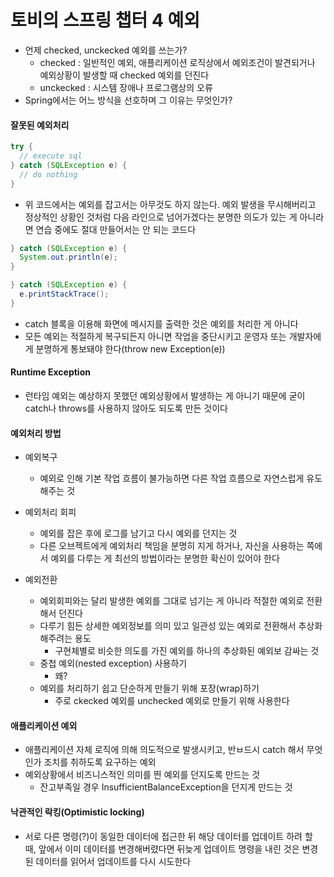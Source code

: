 # 토비의 스프링 챕터 4 예외

* 언제 checked, unckecked 예외를 쓰는가?
  * checked : 일반적인 예외, 애플리케이션 로직상에서 예외조건이 발견되거나 예외상황이 발생할 때 checked 예외를 던진다
  * unckecked : 시스템 장애나 프로그램상의 오류
* Spring에서는 어느 방식을 선호하며 그 이유는 무엇인가?

#### 잘못된 예외처리

``` java
try {
  // execute sql
} catch (SQLException e) {
  // do nothing
}
```

* 위 코드에서는 예외를 잡고서는 아무것도 하지 않는다. 예외 발생을 무시해버리고 정상적인 상황인 것처럼 다음 라인으로 넘어가겠다는 분명한 의도가 있는 게 아니라면 연습 중에도 절대 만들어서는 안 되는 코드다

``` java
} catch (SQLException e) {
  System.out.println(e);
}
```

``` java
} catch (SQLException e) {
  e.printStackTrace();
}
```

* catch 블록을 이용해 화면에 메시지를 출력한 것은 예외를 처리한 게 아니다
* 모든 예외는 적절하게 복구되든지 아니면 작업을 중단시키고 운영자 또는 개발자에게 분명하게 통보돼야 한다(throw new Exception(e))

#### Runtime Exception

* 런타임 예외는 예상하지 못했던 예외상황에서 발생하는 게 아니기 때문에 굳이 catch나 throws를 사용하지 않아도 되도록 만든 것이다

#### 예외처리 방법

* 예외복구
  * 예외로 인해 기본 작업 흐름이 불가능하면 다른 작업 흐름으로 자연스럽게 유도해주는 것

* 예외처리 회피
  * 예외를 잡은 후에 로그를 남기고 다시 예외를 던지는 것
  * 다른 오브젝트에게 예외처리 책임을 분명히 지게 하거나, 자신을 사용하는 쪽에서 예외를 다루는 게 최선의 방법이라는 분명한 확신이 있어야 한다

* 예외전환
  * 예외회피와는 달리 발생한 예외를 그대로 넘기는 게 아니라 적절한 예외로 전환해서 던진다
  * 다루기 힘든 상세한 예외정보를 의미 있고 일관성 있는 예외로 전환해서 추상화해주려는 용도
    * 구현체별로 비슷한 의도를 가진 예외를 하나의 추상화된 예외보 감싸는 것
  * 중첩 예외(nested exception) 사용하기
    * 왜?
  * 예외를 처리하기 쉽고 단순하게 만들기 위해 포장(wrap)하기
    * 주로 ckecked 예외를 unchecked 예외로 만들기 위해 사용한다


#### 애플리케이션 예외

* 애플리케이션 자체 로직에 의해 의도적으로 발생시키고, 반ㅂ드시 catch 해서 무엇인가 조치를 취하도록 요구하는 예외
* 예외상황에서 비즈니스적인 의미를 띈 예외를 던지도록 만드는 것
  * 잔고부족일 경우 InsufficientBalanceException을 던지게 만드는 것

#### 낙관적인 락킹(Optimistic locking)

* 서로 다른 명령(?)이 동일한 데이터에 접근한 뒤 해당 데이터를 업데이트 하려 할 때, 앞에서 이미 데이터를 변경해버렸다면 뒤늦게 업데이트 명령을 내린 것은 변경된 데이터를 읽어서 업데이트를 다시 시도한다